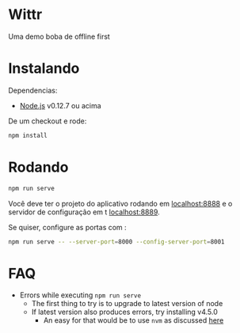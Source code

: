 # Wittr

Uma demo boba de offline first

# Instalando

Dependencias:

* [Node.js](https://nodejs.org/en/) v0.12.7 ou acima

De um checkout e rode:

```sh
npm install
```

# Rodando

```sh
npm run serve
```

Você deve ter o projeto do aplicativo rodando em [localhost:8888](http://localhost:8888) e o servidor de configuração em t [localhost:8889](http://localhost:8888).

Se quiser, configure as portas com :

```sh
npm run serve -- --server-port=8000 --config-server-port=8001
```

# FAQ

- Errors while executing `npm run serve`
  - The first thing to try is to upgrade to latest version of node
  - If latest version also produces errors, try installing v4.5.0
    - An easy for that would be to use `nvm` as discussed [here](http://stackoverflow.com/a/7718438/1585523)
